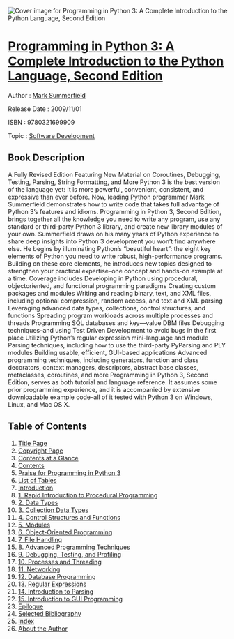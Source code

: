 ![Cover image for Programming in Python 3: A Complete Introduction to the Python Language, Second Edition](https://imgdetail.ebookreading.net/cover/cover/software_development/EB9780321699909.jpg)

[Programming in Python 3: A Complete Introduction to the Python Language, Second Edition](https://ebookreading.net/view/book/Programming+in+Python+3%3A+A+Complete+Introduction+to+the+Python+Language%2C+Second+Edition-EB9780321699909_1.html "Programming in Python 3: A Complete Introduction to the Python Language, Second Edition")
====================================================================================================================

Author : [Mark Summerfield](https://ebookreading.net/search/author/Mark+Summerfield)

Release Date : 2009/11/01

ISBN : 9780321699909

Topic : [Software Development](https://ebookreading.net/search/category/software-development)

Book Description
-----------------

 		
A Fully Revised Edition Featuring New Material on Coroutines, Debugging, Testing, Parsing, String Formatting, and More
Python 3 is the best version of the language yet: It is more powerful, convenient, consistent, and expressive than ever before. Now, leading Python programmer Mark Summerfield demonstrates how to write code that takes full advantage of Python 3’s features and idioms. Programming in Python 3, Second Edition, brings together all the knowledge you need to write any program, use any standard or third-party Python 3 library, and create new library modules of your own.
Summerfield draws on his many years of Python experience to share deep insights into Python 3 development you won’t find anywhere else. He begins by illuminating Python’s “beautiful heart”: the eight key elements of Python you need to write robust, high-performance programs. Building on these core elements, he introduces new topics designed to strengthen your practical expertise–one concept and hands-on example at a time. Coverage includes
Developing in Python using procedural, objectoriented, and functional programming paradigms
Creating custom packages and modules
Writing and reading binary, text, and XML files, including optional compression, random access, and text and XML parsing
Leveraging advanced data types, collections, control structures, and functions
Spreading program workloads across multiple processes and threads
Programming SQL databases and key—value DBM files
Debugging techniques–and using Test Driven Development to avoid bugs in the first place
Utilizing Python’s regular expression mini-language and module
Parsing techniques, including how to use the third-party PyParsing and PLY modules
Building usable, efficient, GUI-based applications
Advanced programming techniques, including generators, function and class decorators, context managers, descriptors, abstract base classes, metaclasses, coroutines, and more
Programming in Python 3, Second Edition, serves as both tutorial and language reference. It assumes some prior programming experience, and it is accompanied by extensive downloadable example code–all of it tested with Python 3 on Windows, Linux, and Mac OS X.
              
Table of Contents
-----------------

1. [Title Page](https://ebookreading.net/view/book/Programming+in+Python+3%3A+A+Complete+Introduction+to+the+Python+Language%2C+Second+Edition-EB9780321699909_2.html#title)
1. [Copyright Page](https://ebookreading.net/view/book/Programming+in+Python+3%3A+A+Complete+Introduction+to+the+Python+Language%2C+Second+Edition-EB9780321699909_2.html#copy)
1. [Contents at a Glance](https://ebookreading.net/view/book/Programming+in+Python+3%3A+A+Complete+Introduction+to+the+Python+Language%2C+Second+Edition-EB9780321699909_2.html#toc)
1. [Contents](https://ebookreading.net/view/book/Programming+in+Python+3%3A+A+Complete+Introduction+to+the+Python+Language%2C+Second+Edition-EB9780321699909_2.html#toc1)
1. [Praise for Programming in Python 3](https://ebookreading.net/view/book/Programming+in+Python+3%3A+A+Complete+Introduction+to+the+Python+Language%2C+Second+Edition-EB9780321699909_2.html#pre01)
1. [List of Tables](https://ebookreading.net/view/book/Programming+in+Python+3%3A+A+Complete+Introduction+to+the+Python+Language%2C+Second+Edition-EB9780321699909_2.html#pre02)
1. [Introduction](https://ebookreading.net/view/book/Programming+in+Python+3%3A+A+Complete+Introduction+to+the+Python+Language%2C+Second+Edition-EB9780321699909_3.html)
1. [1. Rapid Introduction to Procedural Programming](https://ebookreading.net/view/book/Programming+in+Python+3%3A+A+Complete+Introduction+to+the+Python+Language%2C+Second+Edition-EB9780321699909_4.html)
1. [2. Data Types](https://ebookreading.net/view/book/Programming+in+Python+3%3A+A+Complete+Introduction+to+the+Python+Language%2C+Second+Edition-EB9780321699909_5.html)
1. [3. Collection Data Types](https://ebookreading.net/view/book/Programming+in+Python+3%3A+A+Complete+Introduction+to+the+Python+Language%2C+Second+Edition-EB9780321699909_6.html)
1. [4. Control Structures and Functions](https://ebookreading.net/view/book/Programming+in+Python+3%3A+A+Complete+Introduction+to+the+Python+Language%2C+Second+Edition-EB9780321699909_7.html)
1. [5. Modules](https://ebookreading.net/view/book/Programming+in+Python+3%3A+A+Complete+Introduction+to+the+Python+Language%2C+Second+Edition-EB9780321699909_8.html)
1. [6. Object-Oriented Programming](https://ebookreading.net/view/book/Programming+in+Python+3%3A+A+Complete+Introduction+to+the+Python+Language%2C+Second+Edition-EB9780321699909_9.html)
1. [7. File Handling](https://ebookreading.net/view/book/Programming+in+Python+3%3A+A+Complete+Introduction+to+the+Python+Language%2C+Second+Edition-EB9780321699909_10.html)
1. [8. Advanced Programming Techniques](https://ebookreading.net/view/book/Programming+in+Python+3%3A+A+Complete+Introduction+to+the+Python+Language%2C+Second+Edition-EB9780321699909_11.html)
1. [9. Debugging, Testing, and Profiling](https://ebookreading.net/view/book/Programming+in+Python+3%3A+A+Complete+Introduction+to+the+Python+Language%2C+Second+Edition-EB9780321699909_12.html)
1. [10. Processes and Threading](https://ebookreading.net/view/book/Programming+in+Python+3%3A+A+Complete+Introduction+to+the+Python+Language%2C+Second+Edition-EB9780321699909_13.html)
1. [11. Networking](https://ebookreading.net/view/book/Programming+in+Python+3%3A+A+Complete+Introduction+to+the+Python+Language%2C+Second+Edition-EB9780321699909_14.html)
1. [12. Database Programming](https://ebookreading.net/view/book/Programming+in+Python+3%3A+A+Complete+Introduction+to+the+Python+Language%2C+Second+Edition-EB9780321699909_15.html)
1. [13. Regular Expressions](https://ebookreading.net/view/book/Programming+in+Python+3%3A+A+Complete+Introduction+to+the+Python+Language%2C+Second+Edition-EB9780321699909_16.html)
1. [14. Introduction to Parsing](https://ebookreading.net/view/book/Programming+in+Python+3%3A+A+Complete+Introduction+to+the+Python+Language%2C+Second+Edition-EB9780321699909_17.html)
1. [15. Introduction to GUI Programming](https://ebookreading.net/view/book/Programming+in+Python+3%3A+A+Complete+Introduction+to+the+Python+Language%2C+Second+Edition-EB9780321699909_18.html)
1. [Epilogue](https://ebookreading.net/view/book/Programming+in+Python+3%3A+A+Complete+Introduction+to+the+Python+Language%2C+Second+Edition-EB9780321699909_19.html)
1. [Selected Bibliography](https://ebookreading.net/view/book/Programming+in+Python+3%3A+A+Complete+Introduction+to+the+Python+Language%2C+Second+Edition-EB9780321699909_20.html)
1. [Index](https://ebookreading.net/view/book/Programming+in+Python+3%3A+A+Complete+Introduction+to+the+Python+Language%2C+Second+Edition-EB9780321699909_21.html)
1. [About the Author](https://ebookreading.net/view/book/Programming+in+Python+3%3A+A+Complete+Introduction+to+the+Python+Language%2C+Second+Edition-EB9780321699909_22.html)
